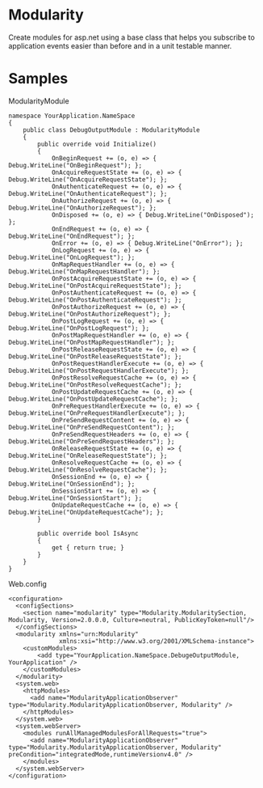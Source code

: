 Modularity
==========

Create modules for asp.net using a base class that helps you subscribe to application events easier than before and in a unit testable manner.

Samples
======

ModularityModule

	namespace YourApplication.NameSpace
	{
		public class DebugOutputModule : ModularityModule
		{
			public override void Initialize()
			{	
				OnBeginRequest += (o, e) => { Debug.WriteLine("OnBeginRequest"); };
				OnAcquireRequestState += (o, e) => { Debug.WriteLine("OnAcquireRequestState"); };
				OnAuthenticateRequest += (o, e) => { Debug.WriteLine("OnAuthenticateRequest"); };
				OnAuthorizeRequest += (o, e) => { Debug.WriteLine("OnAuthorizeRequest"); };
				OnDisposed += (o, e) => { Debug.WriteLine("OnDisposed"); };
				OnEndRequest += (o, e) => { Debug.WriteLine("OnEndRequest"); };
				OnError += (o, e) => { Debug.WriteLine("OnError"); };
				OnLogRequest += (o, e) => { Debug.WriteLine("OnLogRequest"); };
				OnMapRequestHandler += (o, e) => { Debug.WriteLine("OnMapRequestHandler"); };
				OnPostAcquireRequestState += (o, e) => { Debug.WriteLine("OnPostAcquireRequestState"); };
				OnPostAuthenticateRequest += (o, e) => { Debug.WriteLine("OnPostAuthenticateRequest"); };
				OnPostAuthorizeRequest += (o, e) => { Debug.WriteLine("OnPostAuthorizeRequest"); };
				OnPostLogRequest += (o, e) => { Debug.WriteLine("OnPostLogRequest"); };
				OnPostMapRequestHandler += (o, e) => { Debug.WriteLine("OnPostMapRequestHandler"); };
				OnPostReleaseRequestState += (o, e) => { Debug.WriteLine("OnPostReleaseRequestState"); };
				OnPostRequestHandlerExecute += (o, e) => { Debug.WriteLine("OnPostRequestHandlerExecute"); };
				OnPostResolveRequestCache += (o, e) => { Debug.WriteLine("OnPostResolveRequestCache"); };
				OnPostUpdateRequestCache += (o, e) => { Debug.WriteLine("OnPostUpdateRequestCache"); };
				OnPreRequestHandlerExecute += (o, e) => { Debug.WriteLine("OnPreRequestHandlerExecute"); };
				OnPreSendRequestContent += (o, e) => { Debug.WriteLine("OnPreSendRequestContent"); };
				OnPreSendRequestHeaders += (o, e) => { Debug.WriteLine("OnPreSendRequestHeaders"); };
				OnReleaseRequestState += (o, e) => { Debug.WriteLine("OnReleaseRequestState"); };
				OnResolveRequestCache += (o, e) => { Debug.WriteLine("OnResolveRequestCache"); };
				OnSessionEnd += (o, e) => { Debug.WriteLine("OnSessionEnd"); };
				OnSessionStart += (o, e) => { Debug.WriteLine("OnSessionStart"); };
				OnUpdateRequestCache += (o, e) => { Debug.WriteLine("OnUpdateRequestCache"); };
			}

			public override bool IsAsync
			{
				get { return true; }
			}
		}
	}
	
Web.config

	<configuration>
	  <configSections>
		<section name="modularity" type="Modularity.ModularitySection, Modularity, Version=2.0.0.0, Culture=neutral, PublicKeyToken=null"/>
	  </configSections>
	  <modularity xmlns="urn:Modularity"
		  		  xmlns:xsi="http://www.w3.org/2001/XMLSchema-instance">
		<customModules>
			<add type="YourApplication.NameSpace.DebugeOutputModule, YourApplication" />
		</customModules>
	  </modularity>
	  <system.web>
		<httpModules>
		  <add name="ModularityApplicationObserver" type="Modularity.ModularityApplicationObserver, Modularity" />
		</httpModules>
	  </system.web> 
	  <system.webServer>
		<modules runAllManagedModulesForAllRequests="true">
		  <add name="ModularityApplicationObserver" type="Modularity.ModularityApplicationObserver, Modularity" preCondition="integratedMode,runtimeVersionv4.0" />
		</modules>
	  </system.webServer>
	</configuration>
